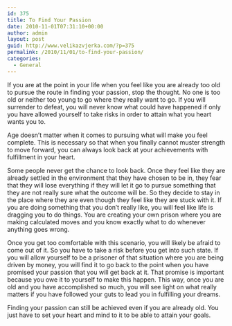 ```yaml
---
id: 375
title: To Find Your Passion
date: 2010-11-01T07:31:10+00:00
author: admin
layout: post
guid: http://www.velikazvjerka.com/?p=375
permalink: /2010/11/01/to-find-your-passion/
categories:
  - General
---
```

If you are at the point in your life when you feel like you are already too old to pursue the route in finding your passion, stop the thought. No one is too old or neither too young to go where they really want to go. If you will surrender to defeat, you will never know what could have happened if only you have allowed yourself to take risks in order to attain what you heart wants you to. 

Age doesn&#8217;t matter when it comes to pursuing what will make you feel complete. This is necessary so that when you finally cannot muster strength to move forward, you can always look back at your achievements with fulfillment in your heart. 

Some people never get the chance to look back. Once they feel like they are already settled in the environment that they have chosen to be in, they fear that they will lose everything if they will let it go to pursue something that they are not really sure what the outcome will be. So they decide to stay in the place where they are even though they feel like they are stuck with it. If you are doing something that you don&#8217;t really like, you will feel like life is dragging you to do things. You are creating your own prison where you are making calculated moves and you know exactly what to do whenever anything goes wrong.

Once you get too comfortable with this scenario, you will likely be afraid to come out of it. So you have to take a risk before you get into such state. If you will allow yourself to be a prisoner of that situation where you are being driven by money, you will find it to go back to the point when you have promised your passion that you will get back at it. That promise is important because you owe it to yourself to make this happen. This way, once you are old and you have accomplished so much, you will see light on what really matters if you have followed your guts to lead you in fulfilling your dreams.

Finding your passion can still be achieved even if you are already old. You just have to set your heart and mind to it to be able to attain your goals.